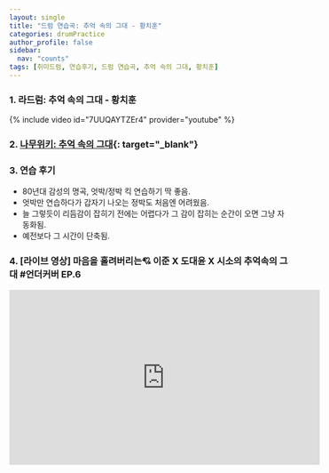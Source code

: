 ```yaml
---
layout: single
title: "드럼 연습곡: 추억 속의 그대 - 황치훈"
categories: drumPractice
author_profile: false
sidebar:
  nav: "counts"
tags: [취미드럼, 연습후기, 드럼 연습곡, 추억 속의 그대, 황치훈]
---
```


### 1. 라드럼: 추억 속의 그대 - 황치훈

{% include video id="7UUQAYTZEr4" provider="youtube" %}


### 2. [나무위키: 추억 속의 그대](https://namu.wiki/w/%EC%B6%94%EC%96%B5%20%EC%86%8D%EC%9D%98%20%EA%B7%B8%EB%8C%80){: target="_blank"}

### 3. 연습 후기

- 80년대 감성의 명곡, 엇박/정박 킥 연습하기 딱 좋음.
- 엇박만 연습하다가 갑자기 나오는 정박도 처음엔 어려웠음.
- 늘 그렇듯이 리듬감이 잡히기 전에는 어렵다가 그 감이 잡히는 순간이 오면 그냥 자동화됨.
- 예전보다 그 시간이 단축됨.

### 4. [라이브 영상] 마음을 홀려버리는💘 이준 X 도대윤 X 시소의 추억속의 그대 #언더커버 EP.6

<iframe width="560" height="315" src="https://www.youtube.com/embed/4U8OUwSu8hY?start=70" title="YouTube video player" frameborder="0" allow="accelerometer; autoplay; clipboard-write; encrypted-media; gyroscope; picture-in-picture; web-share" allowfullscreen></iframe> 